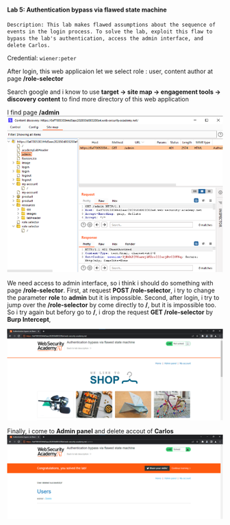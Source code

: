 #### Lab 5: Authentication bypass via flawed state machine

	Description: This lab makes flawed assumptions about the sequence of events in the login process. To solve the lab, exploit this flaw to bypass the lab's authentication, access the admin interface, and delete Carlos.

Credential: `wiener:peter`

After login, this web applicaion let we select role : user, content author at page **/role-selector**

Search google and i know to use **target -> site map -> engagement tools -> discovery content** to  find more directory of this web application

I find page **/admin**
![](../../Img_note/Pasted%20image%2020221207150903.png)

We need access to admin interface, so i think i should do something with page **/role-selector**.
First, at request **POST /role-selector**, i try to change the parameter **role** to **admin** but it is impossible.
Second, after login, i try to jump over the **/role-selector** by come directly to **/**, but it is impossible too. So i try again but befory go to **/**, i drop the request **GET /role-selector** by **Burp Intercept**, 

![](../../Img_note/Pasted%20image%2020221207151726.png)

Finally, i come to **Admin panel** and delete accout of **Carlos**
![](../../Img_note/Pasted%20image%2020221207151748.png)


